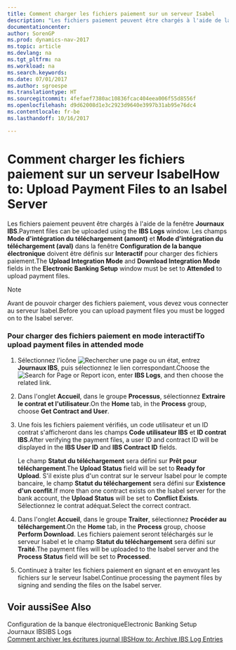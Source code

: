 ```yaml
---
title: Comment charger les fichiers paiement sur un serveur Isabel
description: "Les fichiers paiement peuvent être chargés à l'aide de la fenêtre **Journaux IBS**. Les champs **Mode d'intégration du téléchargement (amont)** et **Mode d'intégration du téléchargement (aval)** dans la fenêtre **Configuration de la banque électronique** doivent être définis sur **Interactif** pour charger des fichiers paiement."
documentationcenter: 
author: SorenGP
ms.prod: dynamics-nav-2017
ms.topic: article
ms.devlang: na
ms.tgt_pltfrm: na
ms.workload: na
ms.search.keywords: 
ms.date: 07/01/2017
ms.author: sgroespe
ms.translationtype: HT
ms.sourcegitcommit: 4fefaef7380ac10836fcac404eea006f55d8556f
ms.openlocfilehash: d9d62008d1e3c2923d9640e3997b31ab95e76dc4
ms.contentlocale: fr-be
ms.lasthandoff: 10/16/2017

---
```

# <a name="how-to-upload-payment-files-to-an-isabel-server"></a><span data-ttu-id="279c1-104">Comment charger les fichiers paiement sur un serveur Isabel</span><span class="sxs-lookup"><span data-stu-id="279c1-104">How to: Upload Payment Files to an Isabel Server</span></span>
<span data-ttu-id="279c1-105">Les fichiers paiement peuvent être chargés à l'aide de la fenêtre **Journaux IBS**.</span><span class="sxs-lookup"><span data-stu-id="279c1-105">Payment files can be uploaded using the **IBS Logs** window.</span></span> <span data-ttu-id="279c1-106">Les champs **Mode d'intégration du téléchargement (amont)** et **Mode d'intégration du téléchargement (aval)** dans la fenêtre **Configuration de la banque électronique** doivent être définis sur **Interactif** pour charger des fichiers paiement.</span><span class="sxs-lookup"><span data-stu-id="279c1-106">The **Upload Integration Mode** and **Download Integration Mode** fields in the **Electronic Banking Setup** window must be set to **Attended** to upload payment files.</span></span>  
  
> [!NOTE]  
>  <span data-ttu-id="279c1-107">Avant de pouvoir charger des fichiers paiement, vous devez vous connecter au serveur Isabel.</span><span class="sxs-lookup"><span data-stu-id="279c1-107">Before you can upload payment files you must be logged on to the Isabel server.</span></span>  
  
### <a name="to-upload-payment-files-in-attended-mode"></a><span data-ttu-id="279c1-108">Pour charger des fichiers paiement en mode interactif</span><span class="sxs-lookup"><span data-stu-id="279c1-108">To upload payment files in attended mode</span></span>  
  
1.  <span data-ttu-id="279c1-109">Sélectionnez l'icône ![Rechercher une page ou un état](media/ui-search/search_small.png "icône Rechercher une page ou un état"), entrez **Journaux IBS**, puis sélectionnez le lien correspondant.</span><span class="sxs-lookup"><span data-stu-id="279c1-109">Choose the ![Search for Page or Report](media/ui-search/search_small.png "Search for Page or Report icon") icon, enter **IBS Logs**, and then choose the related link.</span></span>  
  
2.  <span data-ttu-id="279c1-110">Dans l'onglet **Accueil**, dans le groupe **Processus**, sélectionnez **Extraire le contrat et l'utilisateur**.</span><span class="sxs-lookup"><span data-stu-id="279c1-110">On the **Home** tab, in the **Process** group, choose **Get Contract and User**.</span></span>  
  
3.  <span data-ttu-id="279c1-111">Une fois les fichiers paiement vérifiés, un code utilisateur et un ID contrat s'afficheront dans les champs **Code utilisateur IBS** et **ID contrat IBS**.</span><span class="sxs-lookup"><span data-stu-id="279c1-111">After verifying the payment files, a user ID and contract ID will be displayed in the **IBS User ID** and **IBS Contract ID** fields.</span></span>  
  
     <span data-ttu-id="279c1-112">Le champ **Statut du téléchargement** sera défini sur **Prêt pour téléchargement**.</span><span class="sxs-lookup"><span data-stu-id="279c1-112">The **Upload Status** field will be set to **Ready for Upload**.</span></span> <span data-ttu-id="279c1-113">S'il existe plus d'un contrat sur le serveur Isabel pour le compte bancaire, le champ **Statut du téléchargement** sera défini sur **Existence d'un conflit**.</span><span class="sxs-lookup"><span data-stu-id="279c1-113">If more than one contract exists on the Isabel server for the bank account, the **Upload Status** will be set to **Conflict Exists**.</span></span> <span data-ttu-id="279c1-114">Sélectionnez le contrat adéquat.</span><span class="sxs-lookup"><span data-stu-id="279c1-114">Select the correct contract.</span></span>  
  
4.  <span data-ttu-id="279c1-115">Dans l'onglet **Accueil**, dans le groupe **Traiter**, sélectionnez **Procéder au téléchargement**.</span><span class="sxs-lookup"><span data-stu-id="279c1-115">On the **Home** tab, in the **Process** group, choose **Perform Download**.</span></span> <span data-ttu-id="279c1-116">Les fichiers paiement seront téléchargés sur le serveur Isabel et le champ **Statut du téléchargement** sera défini sur **Traité**.</span><span class="sxs-lookup"><span data-stu-id="279c1-116">The payment files will be uploaded to the Isabel server and the **Process Status** field will be set to **Processed**.</span></span>  
  
5.  <span data-ttu-id="279c1-117">Continuez à traiter les fichiers paiement en signant et en envoyant les fichiers sur le serveur Isabel.</span><span class="sxs-lookup"><span data-stu-id="279c1-117">Continue processing the payment files by signing and sending the files on the Isabel server.</span></span>  
  
## <a name="see-also"></a><span data-ttu-id="279c1-118">Voir aussi</span><span class="sxs-lookup"><span data-stu-id="279c1-118">See Also</span></span>  
 <span data-ttu-id="279c1-119">Configuration de la banque électronique</span><span class="sxs-lookup"><span data-stu-id="279c1-119">Electronic Banking Setup</span></span>   
 <span data-ttu-id="279c1-120">Journaux IBS</span><span class="sxs-lookup"><span data-stu-id="279c1-120">IBS Logs</span></span>   
 [<span data-ttu-id="279c1-121">Comment archiver les écritures journal IBS</span><span class="sxs-lookup"><span data-stu-id="279c1-121">How to: Archive IBS Log Entries</span></span>](how-to-archive-ibs-log-entries.md)
